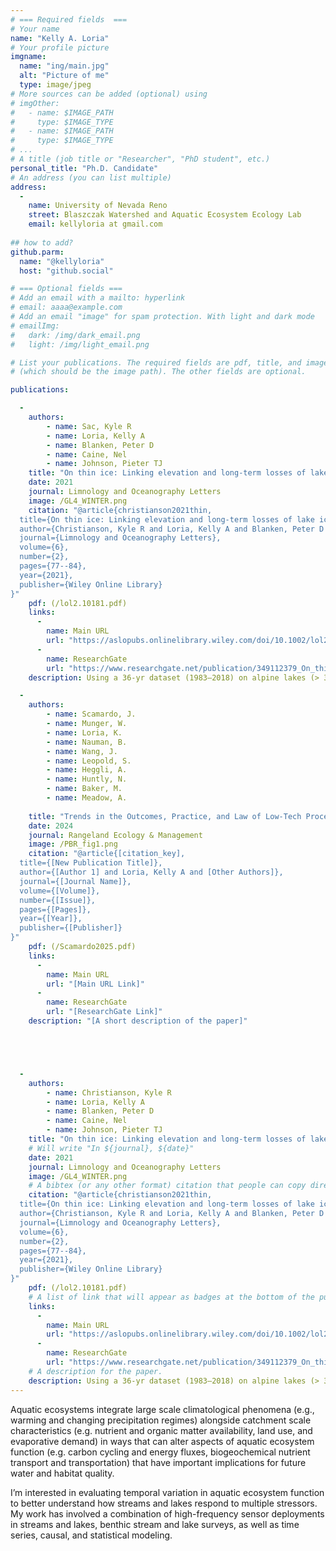 ```yaml
---
# === Required fields  ===
# Your name 
name: "Kelly A. Loria"
# Your profile picture
imgname: 
  name: "ing/main.jpg"
  alt: "Picture of me"
  type: image/jpeg
# More sources can be added (optional) using 
# imgOther:
#   - name: $IMAGE_PATH
#     type: $IMAGE_TYPE
#   - name: $IMAGE_PATH
#     type: $IMAGE_TYPE
# ...
# A title (job title or "Researcher", "PhD student", etc.)
personal_title: "Ph.D. Candidate"
# An address (you can list multiple)
address: 
  - 
    name: University of Nevada Reno
    street: Blaszczak Watershed and Aquatic Ecosystem Ecology Lab
    email: kellyloria at gmail.com
 
## how to add?
github.parm:
  name: "@kellyloria"
  host: "github.social"

# === Optional fields ===
# Add an email with a mailto: hyperlink
# email: aaaa@example.com
# Add an email "image" for spam protection. With light and dark mode
# emailImg: 
#   dark: /img/dark_email.png
#   light: /img/light_email.png

# List your publications. The required fields are pdf, title, and image 
# (which should be the image path). The other fields are optional.

publications:

  - 
    authors:
        - name: Sac, Kyle R
        - name: Loria, Kelly A
        - name: Blanken, Peter D  
        - name: Caine, Nel
        - name: Johnson, Pieter TJ
    title: "On thin ice: Linking elevation and long-term losses of lake ice cover"
    date: 2021
    journal: Limnology and Oceanography Letters
    image: /GL4_WINTER.png
    citation: "@article{christianson2021thin,
  title={On thin ice: Linking elevation and long-term losses of lake ice cover},
  author={Christianson, Kyle R and Loria, Kelly A and Blanken, Peter D and Caine, Nel and Johnson, Pieter TJ},
  journal={Limnology and Oceanography Letters},
  volume={6},
  number={2},
  pages={77--84},
  year={2021},
  publisher={Wiley Online Library}
}"
    pdf: (/lol2.10181.pdf)
    links:
      -
        name: Main URL
        url: "https://aslopubs.onlinelibrary.wiley.com/doi/10.1002/lol2.10181"
      -
        name: ResearchGate
        url: "https://www.researchgate.net/publication/349112379_On_thin_ice_Linking_elevation_and_long-term_losses_of_lake_ice_cover"
    description: Using a 36‐yr dataset (1983–2018) on alpine lakes (> 3000 m ASL) from the Green Lakes Valley, Colorado (GLV), we found that ice‐cover duration decreased by an average of ~ 24 d, due to both earlier ice‐off (9 d) and especially later ice‐on (15 d). Spring ice thickness also decreased by 0.88 cm yr−1. By comparison, ice‐cover duration in the GLV is decreasing ~ 50% faster than for Northern Hemisphere lakes (n = 215), which translates to an increase in open water duration ~ 2.5 times more in the GLV than the average of the Northern Hemisphere. Our analytical comparison demonstrated more rapid trends in this alpine region compared to lakes more broadly, and especially emphasized the influence of elevation on lake ice phenology.

  - 
    authors:
        - name: Scamardo, J.
        - name: Munger, W.
        - name: Loria, K. 
        - name: Nauman, B. 
        - name: Wang, J. 
        - name: Leopold, S. 
        - name: Heggli, A.
        - name: Huntly, N.
        - name: Baker, M.
        - name: Meadow, A.
        
    title: "Trends in the Outcomes, Practice, and Law of Low-Tech Process-Based Restoration in Western Rangelands"
    date: 2024
    journal: Rangeland Ecology & Management
    image: /PBR_fig1.png
    citation: "@article{[citation_key],
  title={[New Publication Title]},
  author={[Author 1] and Loria, Kelly A and [Other Authors]},
  journal={[Journal Name]},
  volume={[Volume]},
  number={[Issue]},
  pages={[Pages]},
  year={[Year]},
  publisher={[Publisher]}
}"
    pdf: (/Scamardo2025.pdf)
    links:
      -
        name: Main URL
        url: "[Main URL Link]"
      -
        name: ResearchGate
        url: "[ResearchGate Link]"
    description: "[A short description of the paper]"





  - 
    authors:
        - name: Christianson, Kyle R
        - name: Loria, Kelly A
        - name: Blanken, Peter D  
        - name: Caine, Nel
        - name: Johnson, Pieter TJ
    title: "On thin ice: Linking elevation and long-term losses of lake ice cover"
    # Will write "In ${journal}, ${date}"
    date: 2021
    journal: Limnology and Oceanography Letters
    image: /GL4_WINTER.png
    # A bibtex (or any other format) citation that people can copy directly from the website.
    citation: "@article{christianson2021thin,
  title={On thin ice: Linking elevation and long-term losses of lake ice cover},
  author={Christianson, Kyle R and Loria, Kelly A and Blanken, Peter D and Caine, Nel and Johnson, Pieter TJ},
  journal={Limnology and Oceanography Letters},
  volume={6},
  number={2},
  pages={77--84},
  year={2021},
  publisher={Wiley Online Library}
}"
    pdf: (/lol2.10181.pdf)
    # A list of link that will appear as badges at the bottom of the publication.
    links:
      -
        name: Main URL
        url: "https://aslopubs.onlinelibrary.wiley.com/doi/10.1002/lol2.10181"
      -
        name: ResearchGate
        url: "https://www.researchgate.net/publication/349112379_On_thin_ice_Linking_elevation_and_long-term_losses_of_lake_ice_cover"
    # A description for the paper.
    description: Using a 36‐yr dataset (1983–2018) on alpine lakes (> 3000 m ASL) from the Green Lakes Valley, Colorado (GLV), we found that ice‐cover duration decreased by an average of ~ 24 d, due to both earlier ice‐off (9 d) and especially later ice‐on (15 d). Spring ice thickness also decreased by 0.88 cm yr−1. By comparison, ice‐cover duration in the GLV is decreasing ~ 50% faster than for Northern Hemisphere lakes (n = 215), which translates to an increase in open water duration ~ 2.5 times more in the GLV than the average of the Northern Hemisphere. Our analytical comparison demonstrated more rapid trends in this alpine region compared to lakes more broadly, and especially emphasized the influence of elevation on lake ice phenology.
---
```


Aquatic ecosystems integrate large scale climatological phenomena (e.g., warming and changing precipitation regimes) alongside catchment scale characteristics (e.g. nutrient and organic matter availability, land use, and evaporative demand) in ways that can alter aspects of aquatic ecosystem function (e.g. carbon cycling and energy fluxes, biogeochemical nutrient transport and transportation) that have important implications for future water and habitat quality.  

I’m interested in evaluating temporal variation in aquatic ecosystem function to better understand how streams and lakes respond to multiple stressors. My work has involved a combination of high-frequency sensor deployments in streams and lakes, benthic stream and lake surveys, as well as time series, causal, and statistical modeling.  



